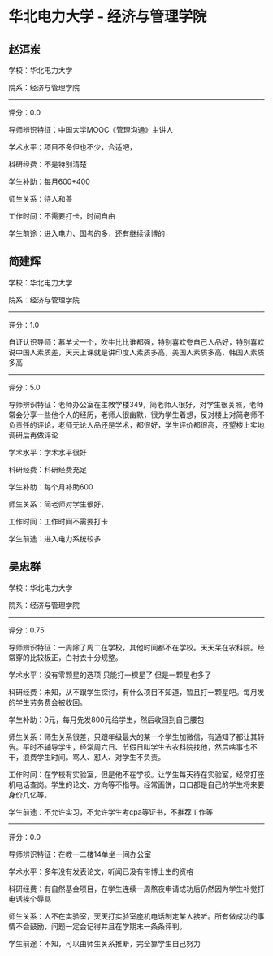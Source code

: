 # 华北电力大学 - 经济与管理学院

## 赵洱岽

学校：华北电力大学

院系：经济与管理学院

* * *

评分：0.0

导师辨识特征：中国大学MOOC《管理沟通》主讲人

学术水平：项目不多但也不少，合适吧，

科研经费：不是特别清楚

学生补助：每月600+400

师生关系：待人和善

工作时间：不需要打卡，时间自由

学生前途：进入电力、国考的多，还有继续读博的

## 简建辉

学校：华北电力大学

院系：经济与管理学院

* * *

评分：1.0

自证认识导师：慕羊犬一个，吹牛比比谁都强，特别喜欢夸自己人品好，特别喜欢说中国人素质差，天天上课就是讲印度人素质多高，美国人素质多高，韩国人素质多高

* * *

评分：5.0

导师辨识特征：老师办公室在主教学楼349，简老师人很好，对学生很关照，老师常会分享一些他个人的经历，老师人很幽默，很为学生着想，反对楼上对简老师不负责任的评论，老师无论人品还是学术，都很好，学生评价都很高，还望楼上实地调研后再做评论

学术水平：学术水平很好

科研经费：科研经费充足

学生补助：每个月补助600

师生关系：简老师对学生很好，

工作时间：工作时间不需要打卡

学生前途：进入电力系统较多

## 吴忠群

学校：华北电力大学

院系：经济与管理学院

* * *

评分：0.75

导师辨识特征：一周除了周二在学校，其他时间都不在学校。天天呆在农科院。经常穿的比较板正，白衬衣十分规整。

学术水平：没有零颗星的选项 只能打一棵星了 但是一颗星也多了

科研经费：未知，从不跟学生探讨，有什么项目不知道，暂且打一颗星吧。每月发的学生劳务费会被收回。

学生补助：0元，每月先发800元给学生，然后收回到自己腰包

师生关系：师生关系很差，只跟年级最大的某一个学生加微信，有通知了都让其转告。平时不辅导学生，经常周六日、节假日叫学生去农科院找他，然后啥事也不干，浪费学生时间。骂人、怼人、对学生不负责。

工作时间：在学校有实验室，但是他不在学校。让学生每天待在实验室，经常打座机电话查岗。学生的论文、方向等不指导。经常画饼，口口都是自己的学生将来要身价几亿等。

学生前途：不允许实习，不允许学生考cpa等证书，不推荐工作等

* * *

评分：0.0

导师辨识特征：在教一二楼14单坐一间办公室

学术水平：多年没有发表论文，听闻已没有带博士生的资格

科研经费：有自然基金项目，在学生连续一周熬夜申请成功后仍然因为学生补觉打电话挨个辱骂

师生关系：人不在实验室，天天打实验室座机电话制定某人接听。所有做成功的事情不会鼓励，问题一定会记得并且在学期末一条条评判。

学生前途：不知，可以由师生关系推断，完全靠学生自己努力